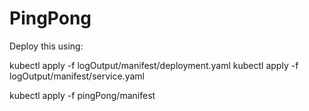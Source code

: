 # PingPong

Deploy this using: 

kubectl apply -f logOutput/manifest/deployment.yaml
kubectl apply -f logOutput/manifest/service.yaml

kubectl apply -f pingPong/manifest